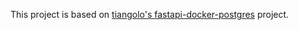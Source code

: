 This project is based on 
[tiangolo's fastapi-docker-postgres](https://github.com/tiangolo/full-stack-fastapi-postgresql)
project.